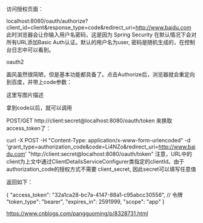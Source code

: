 访问授权页面：

localhost:8080/oauth/authorize?client_id=client&response_type=code&redirect_uri=http://www.baidu.com
此时浏览器会让你输入用户名密码，这是因为 Spring Security 在默认情况下会对所有URL添加Basic Auth认证。默认的用户名为user, 密码是随机生成的，在控制台日志中可以看到。

oauth2

画风虽然很简陋，但是基本功能都具备了。点击Authorize后，浏览器就会重定向到百度，并带上code参数：

这里写图片描述

拿到code以后，就可以调用

POST/GET http://client:secret@localhost:8080/oauth/token
来换取access_token了：

curl -X POST -H "Content-Type: application/x-www-form-urlencoded" -d 'grant_type=authorization_code&code=Li4NZo&redirect_uri=http://www.baidu.com' "http://client:secret@localhost:8080/oauth/token"
注意，URL中的client为上文中通过ClientDetailsServiceConfigurer类指定的clientId。由于authorization_code的授权方式不需要 client_secret, 因此secret可以填写任意值

返回如下：

{
  "access_token": "32a1ca28-bc7a-4147-88a1-c95abcc30556", // 令牌
  "token_type": "bearer",
  "expires_in": 2591999,
  "scope": "app"
}

https://www.cnblogs.com/pangguoming/p/8328731.html